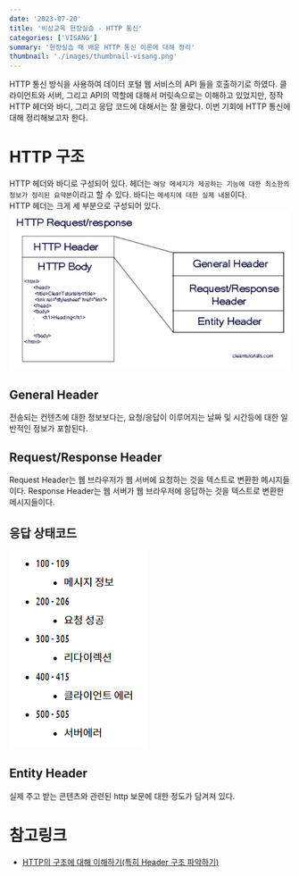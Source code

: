```yaml
---
date: '2023-07-20'
title: '비상교육 현장실습 - HTTP 통신'
categories: ['VISANG']
summary: '현장실습 때 배운 HTTP 통신 이론에 대해 정리'
thumbnail: './images/thumbnail-visang.png'
---
```


HTTP 통신 방식을 사용하여 데이터 포털 웹 서비스의 API 들을 호출하기로 하였다. 클라이언트와 서버, 그리고 API의 역할에 대해서 머릿속으로는 이해하고 있었지만, 정작 HTTP 헤더와 바디, 그리고 응답 코드에 대해서는 잘 몰랐다. 이번 기회에 HTTP 통신에 대해 정리해보고자 한다.

# HTTP 구조

HTTP 헤더와 바디로 구성되어 있다. 헤더는 `해당 메세지가 제공하는 기능에 대한 최소한의 정보가 정리된 요약본`이라고 할 수 있다. 바디는 `메세지에 대한 실제 내용`이다.  
HTTP 헤더는 크게 세 부분으로 구성되어 있다.
![Alt text](image.png)

## General Header

전송되는 컨텐츠에 대한 정보보다는, 요청/응답이 이루어지는 날짜 및 시간등에 대한 일반적인 정보가 포함된다.

## Request/Response Header

Request Header는 웹 브라우저가 웹 서버에 요청하는 것을 텍스트로 변환한 메시지들이다.
Response Header는 웹 서버가 웹 브라우저에 응답하는 것을 텍스트로 변환한 메시지들이다.

## 응답 상태코드

![Alt text](image-1.png)

## Entity Header

실제 주고 받는 콘텐츠와 관련된 http 보문에 대한 정도가 담겨져 있다.

# 참고링크

- [HTTP의 구조에 대해 이해하기(특히 Header 구조 파악하기)](https://hazel-developer.tistory.com/145)
